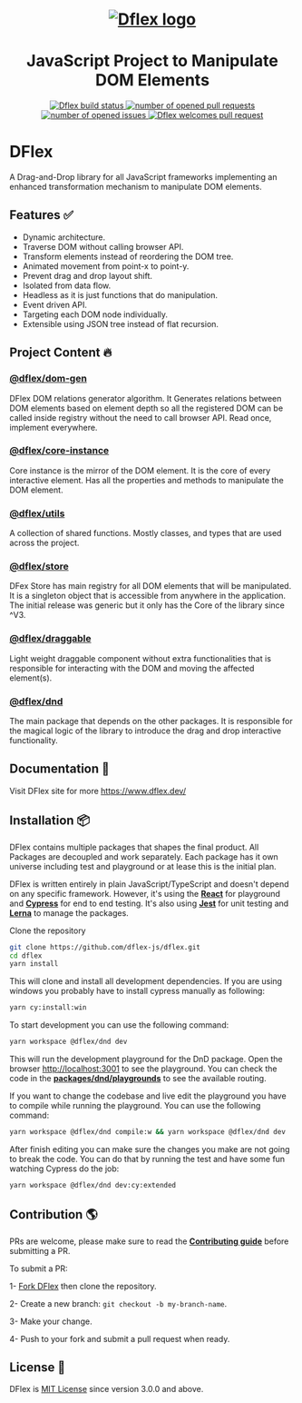 <h1 align="center">
  <a href="https://www.dflex.dev/" target="_blank">
    <img
    src="https://raw.githubusercontent.com/jalal246/dflex/master/DFlex-readme.png"
    alt="Dflex logo" />
  </a>
</h1>

<h1 align="center">JavaScript Project to Manipulate DOM Elements</h1>

<p align="center">
  <a href="https://github.com/dflex-js/dflex">
    <img
    src="https://img.shields.io/github/workflow/status/jalal246/dflex/Unit Test"
    alt="Dflex build status" />
  </a>
  <a href="https://github.com/dflex-js/dflex/pulls">
    <img
    src="https://img.shields.io/github/issues-pr/dflex-js/dflex"
    alt="number of opened pull requests"/>
  </a>
  <a href="https://github.com/dflex-js/dflex/issues">
  <img
    src="https://img.shields.io/github/issues/dflex-js/dflex"
    alt="number of opened issues"/>
  </a>
  <a href="https://github.com/dflex-js/dflex/pulls">
   <img
   src="https://img.shields.io/badge/PRs-welcome-brightgreen.svg"
   alt="Dflex welcomes pull request" />
  </a>
</p>

# DFlex

A Drag-and-Drop library for all JavaScript frameworks implementing an enhanced
transformation mechanism to manipulate DOM elements.

## Features ✅

- Dynamic architecture.
- Traverse DOM without calling browser API.
- Transform elements instead of reordering the DOM tree.
- Animated movement from point-x to point-y.
- Prevent drag and drop layout shift.
- Isolated from data flow.
- Headless as it is just functions that do manipulation.
- Event driven API.
- Targeting each DOM node individually.
- Extensible using JSON tree instead of flat recursion.

## Project Content 🔥

### [**@dflex/dom-gen**](https://github.com/dflex-js/dflex/tree/master/packages/dom-gen)

DFlex DOM relations generator algorithm. It Generates relations between DOM elements based
on element depth so all the registered DOM can be called inside registry without
the need to call browser API. Read once, implement everywhere.

### [**@dflex/core-instance**](https://github.com/dflex-js/dflex/tree/master/packages/core-instance)

Core instance is the mirror of the DOM element. It is the core of every
interactive element. Has all the properties and methods to manipulate the DOM
element.

### [**@dflex/utils**](https://github.com/dflex-js/dflex/tree/master/packages/utils)

A collection of shared functions. Mostly classes, and types that are used across
the project.

### [**@dflex/store**](https://github.com/dflex-js/dflex/tree/master/packages/store)

DFex Store has main registry for all DOM elements that will be manipulated. It
is a singleton object that is accessible from anywhere in the application. The
initial release was generic but it only has the Core of the library since ^V3.

### [**@dflex/draggable**](https://github.com/dflex-js/dflex/tree/master/packages/draggable)

Light weight draggable component without extra functionalities that is
responsible for interacting with the DOM and moving the affected element(s).

### [**@dflex/dnd**](https://github.com/dflex-js/dflex/tree/master/packages/dnd)

The main package that depends on the other packages. It is responsible for the
magical logic of the library to introduce the drag and drop interactive
functionality.

## Documentation 📖

Visit DFlex site for more <https://www.dflex.dev/>

## Installation 📦

DFlex contains multiple packages that shapes the final product. All Packages are
decoupled and work separately. Each package has it own universe including test
and playground or at lease this is the initial plan.

DFlex is written entirely in plain JavaScript/TypeScript and doesn't depend on
any specific framework. However, it's using the
[**React**](https://reactjs.org/) for playground and
[**Cypress**](https://www.cypress.io/) for end to end testing. It's also
using [**Jest**](https://jestjs.io/) for unit testing and
[**Lerna**](https://lerna.js.org/) to manage the packages.

Clone the repository

```bash
git clone https://github.com/dflex-js/dflex.git
cd dflex
yarn install
```

This will clone and install all development dependencies. If you are using
windows you probably have to install cypress manually as following:

```bash
yarn cy:install:win
```

To start development you can use the following command:

```bash
yarn workspace @dflex/dnd dev
```

This will run the development playground for the DnD package. Open the browser
[http://localhost:3001](http://localhost:3001) to see the playground. You can
check the code in the
[**packages/dnd/playgrounds**](https://github.com/dflex-js/dflex/blob/dev/update_main_page/packages/dnd/playgrounds/dflex-react-dnd/src/App.tsx)
to see the available routing.

If you want to change the codebase and live edit the playground you have to
compile while running the playground. You can use the following command:

```bash
yarn workspace @dflex/dnd compile:w && yarn workspace @dflex/dnd dev

```

After finish editing you can make sure the changes you make are not going to
break the code. You can do that by running the test and have some fun watching
Cypress do the job:

```bash
yarn workspace @dflex/dnd dev:cy:extended
```

## Contribution 🌎

PRs are welcome, please make sure to read the
[**Contributing guide**](/CONTRIBUTING.md) before submitting a PR.

To submit a PR:

1- [Fork DFlex](https://github.com/dflex-js/dflex/fork) then clone the
repository.

2- Create a new branch: `git checkout -b my-branch-name`.

3- Make your change.

4- Push to your fork and submit a pull request when ready.

## License 🤝

DFlex is [MIT License](LICENSE) since version 3.0.0 and above.
